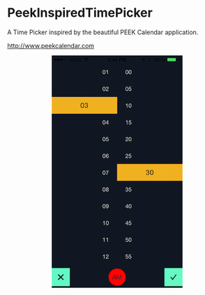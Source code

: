 PeekInspiredTimePicker
======================

A Time Picker inspired by the beautiful PEEK Calendar application. 

http://www.peekcalendar.com

<div style="text-align:center" markdown="1">

![drag](./images/sample.png)

</div>
